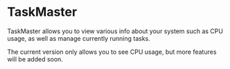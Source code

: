 # TaskMaster
TaskMaster allows you to view various info about your system such as CPU usage, as well as manage currently running tasks.

The current version only allows you to see CPU usage, but more features will be added soon.
